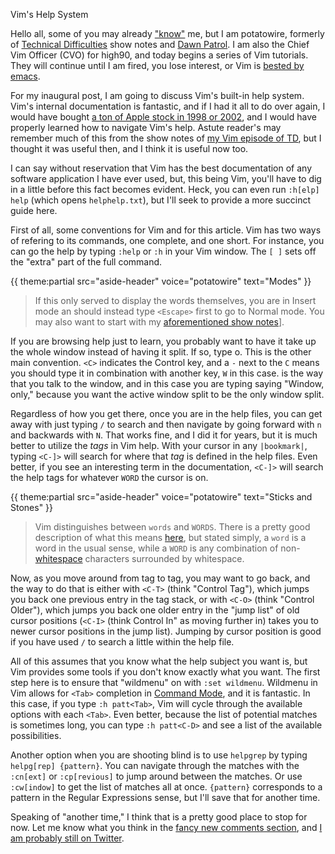 Vim's Help System

Hello all, some of you may already ["know"](https://en.wikipedia.org/wiki/Pseudonymity) me, but I am potatowire, formerly of [Technical Difficulties](http://technicaldifficulties.us/) show notes and [Dawn Patrol](http://technicaldifficulties.us/dawn-patrol). I am also the Chief Vim Officer (CVO) for high90, and today begins a series of Vim tutorials. They will continue until I am fired, you lose interest, or Vim is [bested by emacs](http://replygif.net/i/1223.gif).

For my inaugural post, I am going to discuss Vim's built-in help system. Vim's internal documentation is fantastic, and if I had it all to do over again, I would have bought [a ton of Apple stock in 1998 or 2002](http://www.ocregister.com/articles/apple-343797-buckingham-stock.html), and I would have properly learned how to navigate Vim's help. Astute reader's may remember much of this from the show notes of [my Vim episode of TD](http://technicaldifficulties.us/episodes/077-learning-vim-with-potatowire), but I thought it was useful then, and I think it is useful now too.

I can say without reservation that Vim has the best documentation of any software application I have ever used, but, this being Vim, you'll have to dig in a little before this fact becomes evident. Heck, you can even run `:h[elp] help` (which opens `helphelp.txt`), but I'll seek to provide a more succinct guide here.

First of all, some conventions for Vim and for this article. Vim has two ways of refering to its commands, one complete, and one short. For instance, you can go the help by typing `:help` or `:h` in your Vim window. The `[ ]` sets off the "extra" part of the full command.

{{ theme:partial src="aside-header" voice="potatowire" text="Modes" }}

> If this only served to display the words themselves, you are in Insert mode an should instead type `<Escape>` first to go to Normal mode. You may also want to start with my [aforementioned show notes](http://technicaldifficulties.us/episodes/077-learning-vim-with-potatowire)].

If you are browsing help just to learn, you probably want to have it take up the whole window instead of having it split. If so, type <C-W>o. This is the other main convention. `<C>` indicates the Control key, and a `-` next to the `C` means you should type it in combination with another key, `W` in this case. <C-W> is the way that you talk to the window, and in this case you are typing saying "Window, only," because you want the active window split to be the only window split.

Regardless of how you get there, once you are in the help files, you can get away with just typing `/` to search and then navigate by going forward with `n` and backwards with `N`. That works fine, and I did it for years, but it is much better to utilize the *tags* in Vim help. With your cursor in any `|bookmark|`, typing `<C-]>` will search for where that *tag* is defined in the help files. Even better, if you see an interesting term in the documentation, `<C-]>` will search the help tags for whatever `WORD` the cursor is on.

{{ theme:partial src="aside-header" voice="potatowire" text="Sticks and Stones" }}

> Vim distinguishes between `words` and `WORDS`. There is a pretty good description of what this means [here](http://stackoverflow.com/a/14390568), but stated simply, a `word` is a word in the usual sense, while a `WORD` is any combination of non-[whitespace](https://en.wikipedia.org/wiki/Whitespace_(programming_language)) characters surrounded by whitespace.

Now, as you move around from tag to tag, you may want to go back, and the way to do that is either with `<C-T>` (think "Control Tag"), which jumps you back one previous entry in the tag stack, or with `<C-O>` (think "Control Older"), which jumps you back one older entry in the "jump list" of old cursor positions (`<C-I>` (think Control In" as moving further in) takes you to newer cursor positions in the jump list). Jumping by cursor position is good if you have used `/` to search a little within the help file.

All of this assumes that you know what the help subject you want is, but Vim provides some tools if you don't know exactly what you want. The first step here is to ensure that "wildmenu" on with `:set wildmenu`. Wildmenu in Vim allows for `<Tab>` completion in [Command Mode](http://en.wikibooks.org/wiki/Learning_the_vi_Editor/Vim/Modes#command-line), and it is fantastic. In this case, if you type `:h patt<Tab>`, Vim will cycle through the available options with each `<Tab>`. Even better, because the list of potential matches is sometimes long, you can type `:h patt<C-D>` and see a list of the available possibilities.

Another option when you are shooting blind is to use `helpgrep` by typing `helpg[rep] {pattern}`. You can navigate through the matches with the `:cn[ext]` or `:cp[revious]` to jump around between the matches. Or use `:cw[indow]` to get the list of matches all at once. `{pattern}` corresponds to a pattern in the Regular Expressions sense, but I'll save that for another time.

Speaking of "another time," I think that is a pretty good place to stop for now. Let me know what you think in the [fancy new comments section](http://high90.com/blog/comments-enabled), and [I am probably still on Twitter](https://twitter.com/potatowire/status/648907953412698112).
